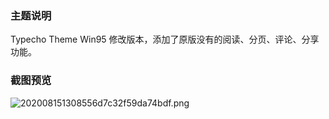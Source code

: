 ### 主题说明
Typecho Theme Win95 修改版本，添加了原版没有的阅读、分页、评论、分享功能。

### 截图预览
![202008151308556d7c32f59da74bdf.png](https://www.helloimg.com/images/2020/08/15/202008151308556d7c32f59da74bdf.png)
